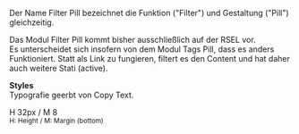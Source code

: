 Der Name Filter Pill bezeichnet die Funktion ("Filter") und Gestaltung ("Pill") gleichzeitig.  

Das Modul Filter Pill kommt bisher ausschließlich auf der RSEL vor.  
Es unterscheidet sich insofern von dem Modul Tags Pill, dass es anders Funktioniert. Statt als Link zu fungieren, filtert es den Content und hat daher auch weitere Stati (active).

__Styles__  
Typografie geerbt von Copy Text.  
 
H 32px / M 8    
<small>H: Height / M: Margin (bottom)</small>